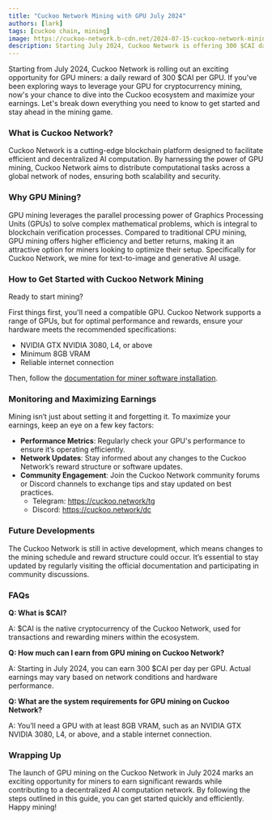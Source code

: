 ```yaml
---
title: "Cuckoo Network Mining with GPU July 2024"
authors: [lark]
tags: [cuckoo chain, mining]
image: https://cuckoo-network.b-cdn.net/2024-07-15-cuckoo-network-mining-gpu-july-2024.webp
description: Starting July 2024, Cuckoo Network is offering 300 $CAI daily rewards per GPU for miners. Dive into our guide to learn how to set up your miner node and begin earning.
---
```


Starting from July 2024, Cuckoo Network is rolling out an exciting opportunity for GPU miners: a daily reward of 300 $CAI per GPU. If you've been exploring ways to leverage your GPU for cryptocurrency mining, now's your chance to dive into the Cuckoo ecosystem and maximize your earnings. Let's break down everything you need to know to get started and stay ahead in the mining game.

### What is Cuckoo Network?

Cuckoo Network is a cutting-edge blockchain platform designed to facilitate efficient and decentralized AI computation. By harnessing the power of GPU mining, Cuckoo Network aims to distribute computational tasks across a global network of nodes, ensuring both scalability and security.

### Why GPU Mining?

GPU mining leverages the parallel processing power of Graphics Processing Units (GPUs) to solve complex mathematical problems, which is integral to blockchain verification processes. Compared to traditional CPU mining, GPU mining offers higher efficiency and better returns, making it an attractive option for miners looking to optimize their setup. Specifically for Cuckoo Network, we mine for text-to-image and generative AI usage.

### How to Get Started with Cuckoo Network Mining

Ready to start mining?

First things first, you'll need a compatible GPU. Cuckoo Network supports a range of GPUs, but for optimal performance and rewards, ensure your hardware meets the recommended specifications:

- NVIDIA GTX NVIDIA 3080, L4,  or above
- Minimum 8GB VRAM
- Reliable internet connection

Then, follow the [documentation for miner software installation](/docs/cuckoo-ai/ai-node).

### Monitoring and Maximizing Earnings

Mining isn’t just about setting it and forgetting it. To maximize your earnings, keep an eye on a few key factors:

- **Performance Metrics**: Regularly check your GPU's performance to ensure it’s operating efficiently.
- **Network Updates**: Stay informed about any changes to the Cuckoo Network’s reward structure or software updates.
- **Community Engagement**: Join the Cuckoo Network community forums or Discord channels to exchange tips and stay updated on best practices.
  - Telegram: https://cuckoo.network/tg
  - Discord: https://cuckoo.network/dc

### Future Developments

The Cuckoo Network is still in active development, which means changes to the mining schedule and reward structure could occur. It’s essential to stay updated by regularly visiting the official documentation and participating in community discussions.

### FAQs

**Q: What is $CAI?**

A: $CAI is the native cryptocurrency of the Cuckoo Network, used for transactions and rewarding miners within the ecosystem.

**Q: How much can I earn from GPU mining on Cuckoo Network?**

A: Starting in July 2024, you can earn 300 $CAI per day per GPU. Actual earnings may vary based on network conditions and hardware performance.

**Q: What are the system requirements for GPU mining on Cuckoo Network?**

A: You’ll need a GPU with at least 8GB VRAM, such as an NVIDIA GTX NVIDIA 3080, L4,  or above, and a stable internet connection.

### Wrapping Up

The launch of GPU mining on the Cuckoo Network in July 2024 marks an exciting opportunity for miners to earn significant rewards while contributing to a decentralized AI computation network. By following the steps outlined in this guide, you can get started quickly and efficiently. Happy mining!
